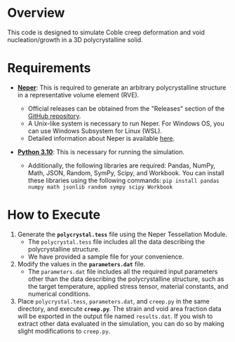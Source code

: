 # Overview
This code is designed to simulate Coble creep deformation and void nucleation/growth in a 3D polycrystalline solid.

# Requirements
* [**Neper**](https://neper.info/index.html): This is required to generate an arbitrary polycrystalline structure in a representative volume element (RVE).
  * Official releases can be obtained from the "Releases" section of the [GitHub repository](https://github.com/neperfepx/neper).
  * A Unix-like system is necessary to run Neper. For Windows OS, you can use Windows Subsystem for Linux (WSL).
  * Detailed information about Neper is available [here](https://neper.info/index.html).
 
* [**Python 3.10**](https://www.python.org/downloads/): This is necessary for running the simulation.
  * Additionally, the following libraries are required: Pandas, NumPy, Math, JSON, Random, SymPy, Scipy, and Workbook. You can install these libraries using the following commands:
    `pip install pandas numpy math jsonlib random sympy scipy Workbook`

# How to Execute
1. Generate the **`polycrystal.tess`** file using the Neper Tessellation Module.
   * The `polycrystal.tess` file includes all the data describing the polycrystalline structure.
   * We have provided a sample file for your convenience.
2. Modify the values in the **`parameters.dat`** file.
   * The `parameters.dat` file includes all the required input parameters other than the data describing the polycrystalline structure, such as the target temperature, applied stress tensor, material constants, and numerical conditions.
3. Place `polycrystal.tess`, `parameters.dat`, and `creep.py` in the same directory, and execute **`creep.py`**. The strain and void area fraction data will be exported in the output file named `results.dat`. If you wish to extract other data evaluated in the simulation, you can do so by making slight modifications to `creep.py`.
